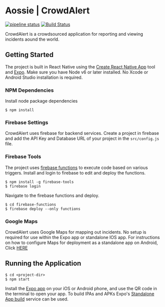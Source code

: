 # Aossie | CrowdAlert
[![pipeline status](https://gitlab.com/sidd607/CrowdAlert/badges/master/pipeline.svg)](https://gitlab.com/sidd607/CrowdAlert/commits/master) [![Build Status](https://www.bitrise.io/app/f51d58447a3a13d0/status.svg?token=TuJblCfYd_IHDgT-INLuKA&branch=master)](https://www.bitrise.io/app/f51d58447a3a13d0)

CrowdAlert is a crowdsourced application for reporting and viewing incidents aound the world.

## Getting Started
The project is built in React Native using the [Create React Native App](https://facebook.github.io/react-native/blog/2017/03/13/introducing-create-react-native-app.html) tool and [Expo](https://expo.io/). Make sure you have Node v6 or later installed. No Xcode or Android Studio installation is required.

### NPM Dependencies
Install node package dependencies
```
$ npm install
```
### Firebase Settings
CrowdAlert uses firebase for backend services. Create a project in firebase and add the API Key and Database URL of your project in the `src/config.js` file.

### Firebase Tools
The project uses [firebase functions](https://firebase.google.com/docs/functions/get-started) to execute code based on various triggers. Install and login to firebase to edit and deploy the functions.
```
$ npm install -g firebase-tools
$ firebase login
```
Navigate to the firebase functions and deploy.
```
$ cd firebase-functions
$ firebase deploy --only functions
```
### Google Maps
CrowdAlert uses Google Maps for mapping out incidents. No setup is required for use within the Expo app or standalone IOS app. For instructions on how to configure Maps for deployment as a standalone app on Android, Click [HERE](https://docs.expo.io/versions/latest/sdk/map-view.html)

## Running the Application
```
$ cd <project-dir>
$ npm start
```
Install the [Expo app](https://expo.io/) on your iOS or Android phone, and use the QR code in the terminal to open your app. 
To build IPAs and APKs Expo's [Standalone App build](https://docs.expo.io/versions/v13.0.0/guides/building-standalone-apps.html) service can be used.
